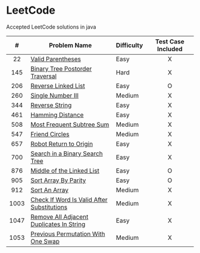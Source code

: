 # LeetCode

Accepted LeetCode solutions in java

| # | Problem Name | Difficulty | Test Case Included |
| :---: | --- | --- | :---: |
| 22 | [Valid Parentheses](/src/ValidParentheses.java) | Easy | X |
| 145 | [Binary Tree Postorder Traversal](/src/BinaryTreePostorderTraversal.java) | Hard | X |
| 206 | [Reverse Linked List](/src/ReverseLinkedList.java) | Easy | O |
| 260 | [Single Number III](/src/SingleNumberIII.java) | Medium | X |
| 344 | [Reverse String](/src/ReverseString.java) | Easy | X |
| 461 | [Hamming Distance](/src/HammingDistance.java) | Easy | X |
| 508 | [Most Frequent Subtree Sum](src/MostFrequentSubtreeSum.java) | Medium | X |
| 547 | [Friend Circles](/src/FriendCircles.java) | Medium | X |
| 657 | [Robot Return to Origin](/src/RobotReturnToOrigin.java) | Easy | X |
| 700 | [Search in a Binary Search Tree](/src/SearchInABinarySearchTree.java) | Easy | X |
| 876 | [Middle of the Linked List](/src/MiddleOfTheLinkedList.java) | Easy | O |
| 905 | [Sort Array By Parity](/src/SortArrayByParity.java) | Easy | O |
| 912 | [Sort An Array](/src/SortAnArray.java) | Medium | X |
| 1003 | [Check If Word Is Valid After Substitutions](/src/CheckIfWordIsValidAfterSubstitutions.java) | Medium | X |
| 1047 | [Remove All Adjacent Duplicates In String](/src/RemoveAllAdjacentDuplicatesInString.java) | Easy | X |
| 1053 | [Previous Permutation With One Swap](/src/PreviousPermutationWithOneSwap.java) | Medium | X |
